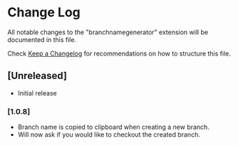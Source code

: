 # Change Log

All notable changes to the "branchnamegenerator" extension will be documented in this file.

Check [Keep a Changelog](http://keepachangelog.com/) for recommendations on how to structure this file.

## [Unreleased]

- Initial release

### [1.0.8]

- Branch name is copied to clipboard when creating a new branch. 
- Will now ask if you would like to checkout the created branch.
